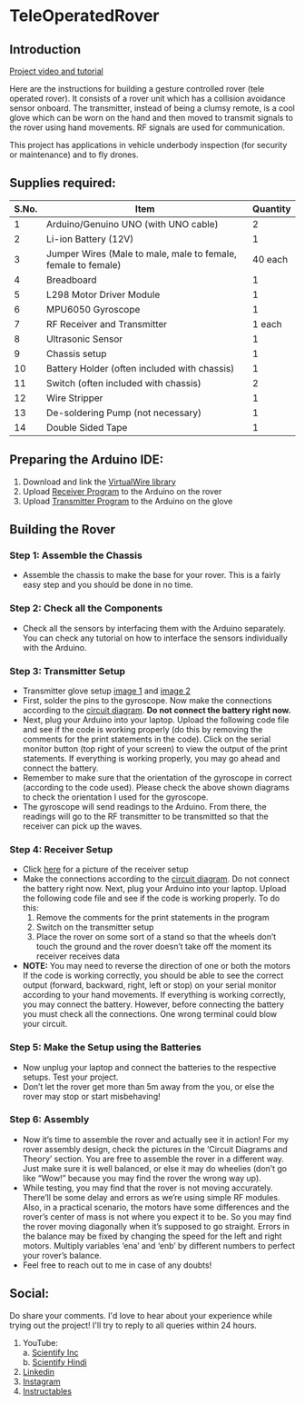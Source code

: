 # TeleOperatedRover

## Introduction
[Project video and tutorial](https://www.youtube.com/watch?v=dcaPVJwRSpw)

Here are the instructions for building a gesture controlled rover (tele operated rover). It consists of a rover unit which has a collision avoidance sensor onboard. The transmitter, instead of being a clumsy remote, is a cool glove which can be worn on the hand and then moved to transmit signals to the rover using hand movements. RF signals are used for communication.

This project has applications in vehicle underbody inspection (for security or maintenance) and to fly drones.


## Supplies required: <br />
S.No. | Item | Quantity
----- | ---- | --------
1 | Arduino/Genuino UNO (with UNO cable) | 2
2 | Li-ion Battery (12V) | 1
3 | Jumper Wires (Male to male, male to female, female to female) | 40 each
4 | Breadboard | 1
5 | L298 Motor Driver Module | 1
6 | MPU6050 Gyroscope | 1
7 | RF Receiver and Transmitter | 1 each
8 | Ultrasonic Sensor | 1
9 | Chassis setup | 1
10 | Battery Holder (often included with chassis) | 1
11 | Switch (often included with chassis) | 2
12 | Wire Stripper | 1
13 | De-soldering Pump (not necessary) | 1
14 | Double Sided Tape | 1


## Preparing the Arduino IDE: <br />
1. Download and link the [VirtualWire library](https://drive.google.com/file/d/1F_sQFRT4lsN5dUKXJdckl21weMJFzy1P/view?usp=sharing) <br />
2. Upload [Receiver Program](receiver_project_night_Analog_rovervideo.ino) to the Arduino on the rover <br />
3. Upload [Transmitter Program](transmitter_code_rovervideo.ino) to the Arduino on the glove <br />


## Building the Rover

### Step 1: Assemble the Chassis
- Assemble the chassis to make the base for your rover. This is a fairly easy step and you should be done in no time.

### Step 2: Check all the Components
- Check all the sensors by interfacing them with the Arduino separately. You can check any tutorial on how to interface the sensors individually with the Arduino.

### Step 3: Transmitter Setup
- Transmitter glove setup [image 1](https://user-images.githubusercontent.com/44669235/119938738-7c8ea200-bfaa-11eb-9cef-a57d17f44eff.png) and [image 2](https://user-images.githubusercontent.com/44669235/119938744-7f899280-bfaa-11eb-8b56-ad50a875fe1f.png)
- First, solder the pins to the gyroscope. Now make the connections according to the [circuit diagram](https://user-images.githubusercontent.com/44669235/119938773-89ab9100-bfaa-11eb-9ea7-5a9ccf9417f0.png). **Do not connect the battery right now.**
- Next, plug your Arduino into your laptop. Upload the following code file and see if the code is working properly (do this by removing the comments for the print statements in the code). Click on the serial monitor button (top right of your screen) to view the output of the print statements. If everything is working properly, you may go ahead and connect the battery.
- Remember to make sure that the orientation of the gyroscope in correct (according to the code used). Please check the above shown diagrams to check the orientation I used for the gyroscope.
- The gyroscope will send readings to the Arduino. From there, the readings will go to the RF transmitter to be transmitted so that the receiver can pick up the waves.

### Step 4: Receiver Setup
- Click [here](https://user-images.githubusercontent.com/44669235/119938726-74cefd80-bfaa-11eb-9be5-cc4ac54b3a45.png) for a picture of the receiver setup
- Make the connections according to the [circuit diagram](https://user-images.githubusercontent.com/44669235/119938770-87e1cd80-bfaa-11eb-9733-43d8758b6401.png). Do not connect the battery right now. Next, plug your Arduino into your laptop. Upload the following code file and see if the code is working properly. To do this:
  1. Remove the comments for the print statements in the program
  2. Switch on the transmitter setup
  3. Place the rover on some sort of a stand so that the wheels don’t touch the ground and the rover doesn’t take off the moment its receiver receives data
- **NOTE:** You may need to reverse the direction of one or both the motors If the code is working correctly, you should be able to see the correct output (forward, backward, right, left or stop) on your serial monitor according to your hand movements. If everything is working correctly, you may connect the battery. However, before connecting the battery you must check all the connections. One wrong terminal could blow your circuit.

### Step 5: Make the Setup using the Batteries
- Now unplug your laptop and connect the batteries to the respective setups. Test your project.
- Don’t let the rover get more than 5m away from the you, or else the rover may stop or start misbehaving!

### Step 6: Assembly
- Now it’s time to assemble the rover and actually see it in action! For my rover assembly design, check the pictures in the ‘Circuit Diagrams and Theory’ section. You are free to assemble the rover in a different way. Just make sure it is well balanced, or else it may do wheelies (don’t go like “Wow!” because you may find the rover the wrong way up).
- While testing, you may find that the rover is not moving accurately. There’ll be some delay and errors as we’re using simple RF modules. Also, in a practical scenario, the motors have some differences and the rover’s center of mass is not where you expect it to be. So you may find the rover moving diagonally when it’s supposed to go straight. Errors in the balance may be fixed by changing the speed for the left and right motors. Multiply variables ‘ena’ and ‘enb’ by different numbers to perfect your rover’s balance.
- Feel free to reach out to me in case of any doubts!


## Social: <br />
Do share your comments. I'd love to hear about your experience while trying out the project! I'll try to reply to all queries within 24 hours.
1. YouTube: <br />
    a. [Scientify Inc](https://www.youtube.com/c/scientifyinc) <br />
    b. [Scientify Hindi](https://www.youtube.com/c/scientifyhindi) <br />
2. [Linkedin](https://www.linkedin.com/in/arhangoyal/) <br />
3. [Instagram](https://www.instagram.com/scientifyinc_/) <br />
4. [Instructables](https://www.instructables.com/member/Scientify%20Inc/instructables/) <br />
